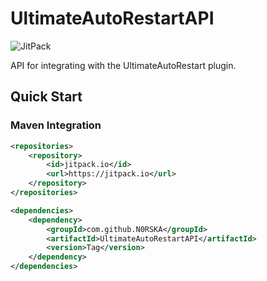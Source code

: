 # UltimateAutoRestartAPI 
![JitPack](https://jitpack.io/v/N0RSKA/UltimateAutoRestartAPI.svg)

API for integrating with the UltimateAutoRestart plugin.

## Quick Start

### Maven Integration
```xml
<repositories>
    <repository>
        <id>jitpack.io</id>
        <url>https://jitpack.io</url>
    </repository>
</repositories>

<dependencies>
    <dependency>
        <groupId>com.github.N0RSKA</groupId>
        <artifactId>UltimateAutoRestartAPI</artifactId>
        <version>Tag</version>
    </dependency>
</dependencies>
```

